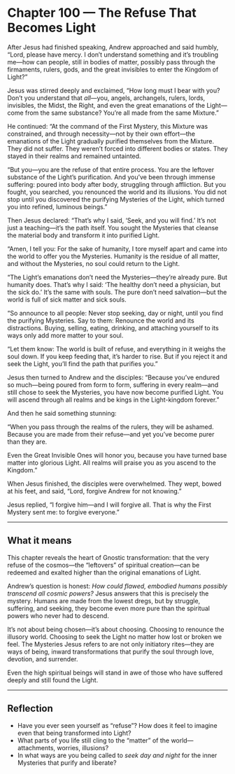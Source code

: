 # Chapter 100 — The Refuse That Becomes Light

After Jesus had finished speaking, Andrew approached and said humbly, “Lord, please have mercy. I don’t understand something and it’s troubling me—how can people, still in bodies of matter, possibly pass through the firmaments, rulers, gods, and the great invisibles to enter the Kingdom of Light?”

Jesus was stirred deeply and exclaimed, “How long must I bear with you? Don’t you understand that *all*—you, angels, archangels, rulers, lords, invisibles, the Midst, the Right, and even the great emanations of the Light—come from the same substance? You’re all made from the same Mixture.”

He continued: “At the command of the First Mystery, this Mixture was constrained, and through necessity—not by their own effort—the emanations of the Light gradually purified themselves from the Mixture. They did not suffer. They weren’t forced into different bodies or states. They stayed in their realms and remained untainted.

“But you—you are the refuse of that entire process. You are the leftover substance of the Light’s purification. And you’ve been through immense suffering: poured into body after body, struggling through affliction. But you fought, you searched, you renounced the world and its illusions. You did not stop until you discovered the purifying Mysteries of the Light, which turned you into refined, luminous beings.”

Then Jesus declared: “That’s why I said, ‘Seek, and you will find.’ It’s not just a teaching—it’s the path itself. You sought the Mysteries that cleanse the material body and transform it into purified Light.

“Amen, I tell you: For the sake of humanity, I tore myself apart and came into the world to offer you the Mysteries. Humanity is the residue of all matter, and without the Mysteries, no soul could return to the Light.

“The Light’s emanations don’t need the Mysteries—they’re already pure. But humanity does. That’s why I said: ‘The healthy don’t need a physician, but the sick do.’ It’s the same with souls. The pure don’t need salvation—but the world is full of sick matter and sick souls.

“So announce to all people: Never stop seeking, day or night, until you find the purifying Mysteries. Say to them: Renounce the world and its distractions. Buying, selling, eating, drinking, and attaching yourself to its ways only add more matter to your soul.

“Let them know: The world is built of refuse, and everything in it weighs the soul down. If you keep feeding that, it’s harder to rise. But if you reject it and seek the Light, you’ll find the path that purifies you.”

Jesus then turned to Andrew and the disciples: “Because you’ve endured so much—being poured from form to form, suffering in every realm—and still chose to seek the Mysteries, you have now become purified Light. You will ascend through all realms and be kings in the Light-kingdom forever.”

And then he said something stunning:

“When you pass through the realms of the rulers, they will be ashamed. Because you are made from their refuse—and yet you’ve become purer than they are.

Even the Great Invisible Ones will honor you, because you have turned base matter into glorious Light. All realms will praise you as you ascend to the Kingdom.”

When Jesus finished, the disciples were overwhelmed. They wept, bowed at his feet, and said, “Lord, forgive Andrew for not knowing.”

Jesus replied, “I forgive him—and I will forgive all. That is why the First Mystery sent me: to forgive everyone.”

---

## What it means

This chapter reveals the heart of Gnostic transformation: that the very refuse of the cosmos—the “leftovers” of spiritual creation—can be redeemed and exalted higher than the original emanations of Light.

Andrew’s question is honest: *How could flawed, embodied humans possibly transcend all cosmic powers?* Jesus answers that this is precisely the mystery. Humans are made from the lowest dregs, but by struggle, suffering, and seeking, they become even more pure than the spiritual powers who never had to descend.

It’s not about being chosen—it’s about choosing. Choosing to renounce the illusory world. Choosing to seek the Light no matter how lost or broken we feel. The Mysteries Jesus refers to are not only initiatory rites—they are ways of being, inward transformations that purify the soul through love, devotion, and surrender.

Even the high spiritual beings will stand in awe of those who have suffered deeply and still found the Light.

---

## Reflection

* Have you ever seen yourself as “refuse”? How does it feel to imagine even that being transformed into Light?
* What parts of you life still cling to the “matter” of the world—attachments, worries, illusions?
* In what ways are you being called to *seek day and night* for the inner Mysteries that purify and liberate?
